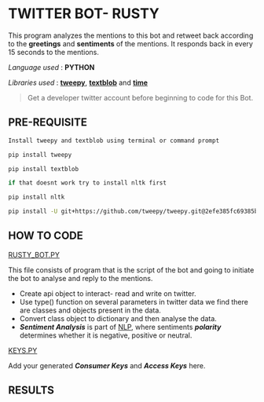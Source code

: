 # TWITTER BOT- RUSTY

This program analyzes the mentions to this bot and retweet back according to the **greetings** and **sentiments** of the mentions. 
It responds back in every 15 seconds to the mentions.

_Language used_ : **PYTHON** 

_Libraries used_ : [**tweepy**](http://docs.tweepy.org/en/latest/#), [**textblob**](https://textblob.readthedocs.io/en/dev/) 
and [**time**](https://docs.python.org/3/library/time.html)

> Get a developer twitter account before beginning to code for this Bot.

## PRE-REQUISITE

```bash
Install tweepy and textblob using terminal or command prompt

pip install tweepy

pip install textblob

if that doesnt work try to install nltk first

pip install nltk

pip install -U git+https://github.com/tweepy/tweepy.git@2efe385fc69385b57733f747ee62e6be12a1338b

```
## HOW TO CODE

[RUSTY_BOT.PY](https://github.com/smitz94/Projects/blob/master/Twitter%20Bot-Rusty/rusty_bot.py)

This file consists of program that is the script of the bot and going to initiate the bot to analyse and reply to the mentions.

* Create api object to interact- read and write on twitter.
* Use type() function on several parameters in twitter data we find there are classes and objects present in the data.
* Convert class object to dictionary and then analyse the data.
* **_Sentiment Analysis_** is part of [NLP](https://www.datacamp.com/community/tutorials/simplifying-sentiment-analysis-python), where sentiments
**_polarity_** determines whether it is negative, positive or neutral.

[KEYS.PY](https://github.com/smitz94/Projects/blob/master/Twitter%20Bot-Rusty/keys.py)

Add your generated **_Consumer Keys_** and **_Access Keys_** here.

## RESULTS
